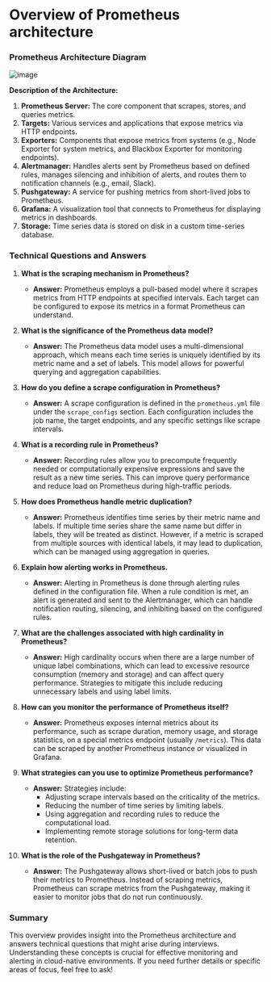 # Overview of Prometheus architecture

### Prometheus Architecture Diagram


![image](https://github.com/user-attachments/assets/773ad315-6750-46fd-af42-9ed7cac958f2)


**Description of the Architecture:**
1. **Prometheus Server:** The core component that scrapes, stores, and queries metrics.
2. **Targets:** Various services and applications that expose metrics via HTTP endpoints.
3. **Exporters:** Components that expose metrics from systems (e.g., Node Exporter for system metrics, and Blackbox Exporter for monitoring endpoints).
4. **Alertmanager:** Handles alerts sent by Prometheus based on defined rules, manages silencing and inhibition of alerts, and routes them to notification channels (e.g., email, Slack).
5. **Pushgateway:** A service for pushing metrics from short-lived jobs to Prometheus.
6. **Grafana:** A visualization tool that connects to Prometheus for displaying metrics in dashboards.
7. **Storage:** Time series data is stored on disk in a custom time-series database.

### Technical Questions and Answers

1. **What is the scraping mechanism in Prometheus?**
   - **Answer:** Prometheus employs a pull-based model where it scrapes metrics from HTTP endpoints at specified intervals. Each target can be configured to expose its metrics in a format Prometheus can understand.

2. **What is the significance of the Prometheus data model?**
   - **Answer:** The Prometheus data model uses a multi-dimensional approach, which means each time series is uniquely identified by its metric name and a set of labels. This model allows for powerful querying and aggregation capabilities.

3. **How do you define a scrape configuration in Prometheus?**
   - **Answer:** A scrape configuration is defined in the `prometheus.yml` file under the `scrape_configs` section. Each configuration includes the job name, the target endpoints, and any specific settings like scrape intervals.

4. **What is a recording rule in Prometheus?**
   - **Answer:** Recording rules allow you to precompute frequently needed or computationally expensive expressions and save the result as a new time series. This can improve query performance and reduce load on Prometheus during high-traffic periods.

5. **How does Prometheus handle metric duplication?**
   - **Answer:** Prometheus identifies time series by their metric name and labels. If multiple time series share the same name but differ in labels, they will be treated as distinct. However, if a metric is scraped from multiple sources with identical labels, it may lead to duplication, which can be managed using aggregation in queries.

6. **Explain how alerting works in Prometheus.**
   - **Answer:** Alerting in Prometheus is done through alerting rules defined in the configuration file. When a rule condition is met, an alert is generated and sent to the Alertmanager, which can handle notification routing, silencing, and inhibiting based on the configured rules.

7. **What are the challenges associated with high cardinality in Prometheus?**
   - **Answer:** High cardinality occurs when there are a large number of unique label combinations, which can lead to excessive resource consumption (memory and storage) and can affect query performance. Strategies to mitigate this include reducing unnecessary labels and using label limits.

8. **How can you monitor the performance of Prometheus itself?**
   - **Answer:** Prometheus exposes internal metrics about its performance, such as scrape duration, memory usage, and storage statistics, on a special metrics endpoint (usually `/metrics`). This data can be scraped by another Prometheus instance or visualized in Grafana.

9. **What strategies can you use to optimize Prometheus performance?**
   - **Answer:** Strategies include:
     - Adjusting scrape intervals based on the criticality of the metrics.
     - Reducing the number of time series by limiting labels.
     - Using aggregation and recording rules to reduce the computational load.
     - Implementing remote storage solutions for long-term data retention.

10. **What is the role of the Pushgateway in Prometheus?**
    - **Answer:** The Pushgateway allows short-lived or batch jobs to push their metrics to Prometheus. Instead of scraping metrics, Prometheus can scrape metrics from the Pushgateway, making it easier to monitor jobs that do not run continuously.

### Summary
This overview provides insight into the Prometheus architecture and answers technical questions that might arise during interviews. 
Understanding these concepts is crucial for effective monitoring and alerting in cloud-native environments. 
If you need further details or specific areas of focus, feel free to ask!
